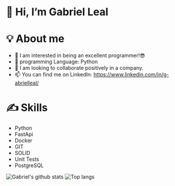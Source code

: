 # 👋 Hi, I’m Gabriel Leal

# 💡 About me

- 👀 I am interested in being an excellent programmer!😎
- 🌱 programming Language: Python
- 💞️ I am looking to collaborate positively in a company.
- 📫 You can find me on LinkedIn: https://www.linkedin.com/in/g-abrielleal/

# ✍ Skills

- Python
- FastApi
- Docker
- GIT
- SOLID
- Unit Tests
- PostgreSQL

![Gabriel's github stats](https://github-readme-stats.vercel.app/api?username=lealgabriel&theme=algolia) ![Top langs](https://github-readme-stats.vercel.app/api/top-langs/?username=lealgabriel&theme=algolia)

<!---
lealgabriel/lealgabriel is a ✨ special ✨ repository because its `README.md` (this file) appears on your GitHub profile.
You can click the Preview link to take a look at your changes.
--->
